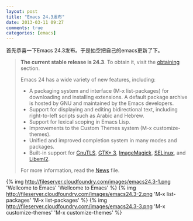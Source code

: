 ```yaml
---
layout: post
title: "Emacs 24.3发布"
date: 2013-03-11 09:27
comments: true
categories: [emacs]
---
```


<div class='begin-indent2em' filter='p:not(:has(a.fancybox :first-child))'></div>
首先恭喜一下Emacs 24.3发布。于是抽空把自己的emacs更新了下。

>**The current stable release is 24.3**. To obtain it, visit the [obtaining](http://www.gnu.org/software/emacs/#Obtaining) section.
>
>Emacs 24 has a wide variety of new features, including:
>
>* A packaging system and interface (M-x list-packages) for downloading and installing extensions. A default package archive is hosted by GNU and maintained by the Emacs developers.
>* Support for displaying and editing bidirectional text, including right-to-left scripts such as Arabic and Hebrew.
>* Support for lexical scoping in Emacs Lisp.
>* Improvements to the Custom Themes system (M-x customize-themes).
>* Unified and improved completion system in many modes and packages.
>* Built-in support for [GnuTLS](http://www.gnu.org/software/gnutls/), [GTK+ 3](http://www.gtk.org/), [ImageMagick](http://www.imagemagick.org/script/index.php), [SELinux](http://selinuxproject.org/page/Main_Page), and [Libxml2](http://www.xmlsoft.org/). 
>
>For more information, read the [News](http://www.gnu.org/software/emacs/NEWS.24.3) file.

<!-- more -->

{% img http://fileserver.cloudfoundry.com/images/emacs24.3-1.png 'Wellcome to Emacs' 'Wellcome to Emacs' %}
{% img http://fileserver.cloudfoundry.com/images/emacs24.3-2.png 'M-x list-packages' 'M-x list-packages' %}
{% img http://fileserver.cloudfoundry.com/images/emacs24.3-3.png 'M-x customize-themes' 'M-x customize-themes' %}


